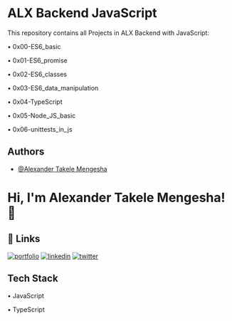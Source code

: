 
# ALX Backend JavaScript
This repository contains all Projects in ALX Backend with JavaScript:

•	0x00-ES6_basic

•	0x01-ES6_promise

•	0x02-ES6_classes

•	0x03-ES6_data_manipulation

•	0x04-TypeScript

•	0x05-Node_JS_basic

•	0x06-unittests_in_js




## Authors

- [@Alexander Takele Mengesha](https://www.github.com/alexa221)
  
  

# Hi, I'm Alexander Takele Mengesha! 👋


## 🔗 Links
[![portfolio](https://img.shields.io/badge/my_portfolio-000?style=for-the-badge&logo=ko-fi&logoColor=white)](https://katherineoelsner.com/)
[![linkedin](https://img.shields.io/badge/linkedin-0A66C2?style=for-the-badge&logo=linkedin&logoColor=white)](https://www.linkedin.com/in/alextakele/)
[![twitter](https://img.shields.io/badge/twitter-1DA1F2?style=for-the-badge&logo=twitter&logoColor=white)](https://twitter.com/alex_takele21)


## Tech Stack

•	JavaScript 

•	TypeScript 

